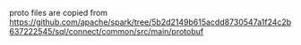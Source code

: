 proto files are copied from
https://github.com/apache/spark/tree/5b2d2149b615acdd8730547a1f24c2b637222545/sql/connect/common/src/main/protobuf
